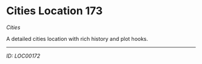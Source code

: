 # Cities Location 173

*Cities*

A detailed cities location with rich history and plot hooks.

---
*ID: LOC00172*